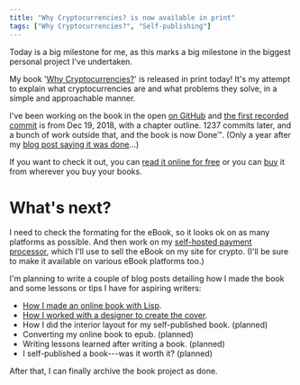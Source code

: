 ```yaml
---
title: "Why Cryptocurrencies? is now available in print"
tags: ["Why Cryptocurrencies?", "Self-publishing"]
---
```


Today is a big milestone for me, as this marks a big milestone in the biggest personal project I've undertaken.

My book '[Why Cryptocurrencies?][whycrypto]' is released in print today! It's my attempt to explain what cryptocurrencies are and what problems they solve, in a simple and approachable manner.

I've been working on the book in the open [on GitHub][src] and [the first recorded commit][1commit] is from Dec 19, 2018, with a chapter outline. 1237 commits later, and a bunch of work outside that, and the book is now Done™. (Only a year after my [blog post saying it was done][done]...)

If you want to check it out, you can [read it online for free][online] or you can [buy][] it from wherever you buy your books.

# What's next?

I need to check the formating for the eBook, so it looks ok on as many platforms as possible. And then work on my [self-hosted payment processor][bitpal], which I'll use to sell the eBook on my site for crypto. (I'll be sure to make it available on various eBook platforms too.)

I'm planning to write a couple of blog posts detailing how I made the book and some lessons or tips I have for aspiring writers:

- [How I made an online book with Lisp][pollen].
- [How I worked with a designer to create the cover][cover].
- How I did the interior layout for my self-published book. (planned)
- Converting my online book to epub. (planned)
- Writing lessons learned after writing a book. (planned)
- I self-published a book---was it worth it? (planned)

After that, I can finally archive the book project as done.

[whycrypto]: https://whycryptocurrencies.com/
[src]: https://github.com/treeman/why_cryptocurrencies
[1commit]: https://github.com/treeman/why_cryptocurrencies/commit/5478b8a
[online]: https://whycryptocurrencies.com/toc.html
[buy]: https://whycryptocurrencies.com/#print
[bitpal]: https://github.com/bitpal
[done]: /blog/2020/04/29/my_book_why_cryptocurrencies_is_done/
[pollen]: /blog/2020/05/03/how_i_wrote_my_book_using_pollen/
[cover]: /blog/2021/05/10/how_i_made_a_kick_ass_cover_for_my_self_published_book/
